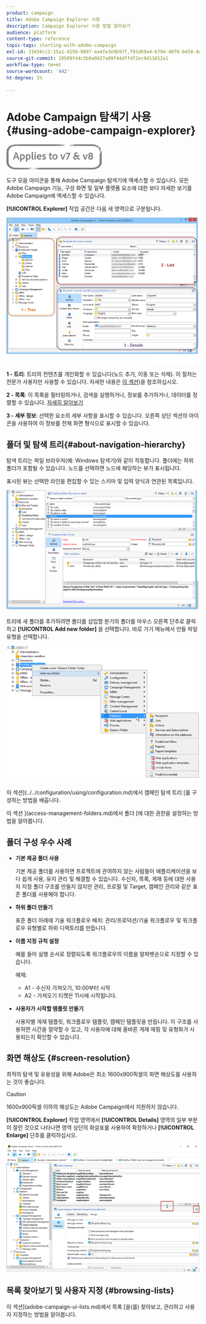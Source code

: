 ```yaml
---
product: campaign
title: Adobe Campaign Explorer 사용
description: Campaign Explorer 사용 방법 알아보기
audience: platform
content-type: reference
topic-tags: starting-with-adobe-campaign
exl-id: 21656cc2-15a1-4156-8897-ea4fe3e9b97f,f91d69a4-b794-40f0-b450-de862d7333e2
source-git-commit: 20509f44c5b8e0827a09f44dffdf2ec9d11652a1
workflow-type: tm+mt
source-wordcount: '442'
ht-degree: 1%

---
```


# Adobe Campaign 탐색기 사용 {#using-adobe-campaign-explorer}

![](../../assets/common.svg)

도구 모음 아이콘을 통해 Adobe Campaign 탐색기에 액세스할 수 있습니다. 모든 Adobe Campaign 기능, 구성 화면 및 일부 플랫폼 요소에 대한 보다 자세한 보기를 Adobe Campaign에 액세스할 수 있습니다.

**[!UICONTROL Explorer]** 작업 공간은 다음 세 영역으로 구분됩니다.

![](assets/s_ncs_user_navigation.png)

**1 - 트리**: 트리의 컨텐츠를 개인화할 수 있습니다(노드 추가, 이동 또는 삭제). 이 절차는 전문가 사용자만 사용할 수 있습니다. 자세한 내용은 [이 섹션](#about-navigation-hierarchy))을 참조하십시오.

**2 - 목록**: 이 목록을 필터링하거나, 검색을 실행하거나, 정보를 추가하거나, 데이터를 정렬할 수 있습니다. [자세히 알아보기](adobe-campaign-ui-lists.md)

**3 - 세부 정보**: 선택한 요소의 세부 사항을 표시할 수 있습니다. 오른쪽 상단 섹션의 아이콘을 사용하여 이 정보를 전체 화면 형식으로 표시할 수 있습니다.

## 폴더 및 탐색 트리{#about-navigation-hierarchy}

탐색 트리는 파일 브라우저(예: Windows 탐색기)와 같이 작동합니다. 폴더에는 하위 폴더가 포함될 수 있습니다. 노드를 선택하면 노드에 해당하는 뷰가 표시됩니다.

표시된 뷰는 선택한 라인을 편집할 수 있는 스키마 및 입력 양식과 연관된 목록입니다.

![](assets/d_ncs_integration_navigation.png)

트리에 새 폴더를 추가하려면 폴더를 삽입할 분기의 폴더를 마우스 오른쪽 단추로 클릭하고 **[!UICONTROL Add new folder]** 을 선택합니다. 바로 가기 메뉴에서 만들 파일 유형을 선택합니다.

![](assets/d_ncs_integration_navigation_create.png)

이 섹션](../../configuration/using/configuration.md)에서 캠페인 탐색 트리 [를 구성하는 방법을 배웁니다.

이 섹션 ](access-management-folders.md)에서 폴더 [에 대한 권한을 설정하는 방법을 알아봅니다.

## 폴더 구성 우수 사례

* **기본 제공 폴더 사용**

   기본 제공 폴더를 사용하면 프로젝트에 관여하지 않는 사람들이 애플리케이션을 보다 쉽게 사용, 유지 관리 및 해결할 수 있습니다. 수신자, 목록, 게재 등에 대한 사용자 지정 폴더 구조를 만들지 않지만 관리, 프로필 및 Target, 캠페인 관리와 같은 표준 폴더를 사용해야 합니다.

* **하위 폴더 만들기**

   표준 폴더 아래에 기술 워크플로우 배치: 관리/프로덕션/기술 워크플로우 및 워크플로우 유형별로 하위 디렉토리를 만듭니다.

* **이름 지정 규칙 설정**

   예를 들어 실행 순서로 정렬되도록 워크플로우의 이름을 알파벳순으로 지정할 수 있습니다.

   예제:

   * A1 - 수신자 가져오기, 10:00부터 시작
   * A2 - 가져오기 티켓은 11시에 시작됩니다.

* **사용자가 시작할 템플릿 만들기**

   사용자별 게재 템플릿, 워크플로우 템플릿, 캠페인 템플릿을 만듭니다. 이 구조를 사용하면 시간을 절약할 수 있고, 각 사용자에 대해 올바른 게재 매핑 및 유형화가 사용되는지 확인할 수 있습니다.

## 화면 해상도 {#screen-resolution}

최적의 탐색 및 유용성을 위해 Adobe은 최소 1600x900픽셀의 화면 해상도를 사용하는 것이 좋습니다.

>[!CAUTION]
>
>1600x900픽셀 이하의 해상도는 Adobe Campaign에서 지원하지 않습니다.

**[!UICONTROL Explorer]** 작업 영역에서 **[!UICONTROL Details]** 영역의 일부 부분이 잘린 것으로 나타나면 영역 상단의 화살표를 사용하여 확장하거나 **[!UICONTROL Enlarge]** 단추를 클릭하십시오.

![](assets/s_ncs_user_resolution.png)

## 목록 찾아보기 및 사용자 지정 {#browsing-lists}

이 섹션](adobe-campaign-ui-lists.md)에서 목록 [을(를) 찾아보고, 관리하고 사용자 지정하는 방법을 알아봅니다.
